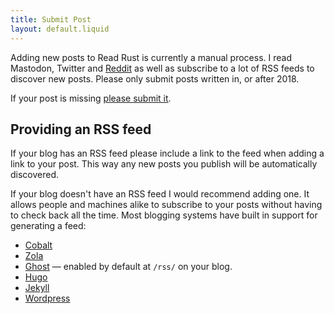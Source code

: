 ```yaml
---
title: Submit Post
layout: default.liquid
---
```


Adding new posts to Read Rust is currently a manual process. I read Mastodon,
Twitter and [Reddit][rust-reddit] as well as subscribe to a lot of RSS feeds to
discover new posts. Please only submit posts written in, or after 2018.

If your post is missing [please submit it][add-post].

## Providing an RSS feed

If your blog has an RSS feed please include a link to the feed when adding a
link to your post. This way any new posts you publish will be automatically
discovered.

If your blog doesn't have an RSS feed I would recommend adding one. It allows
people and machines alike to subscribe to your posts without having to check
back all the time. Most blogging systems have built in support for generating
a feed:

* [Cobalt](https://cobalt-org.github.io/docs/rss)
* [Zola](https://www.getzola.org/documentation/templates/rss/)
* [Ghost](https://ghost.org/) — enabled by default at `/rss/` on your blog.
* [Hugo](https://gohugo.io/templates/rss/)
* [Jekyll](https://jekyllrb.com/tutorials/convert-site-to-jekyll/#10-rss-feed)
* [Wordpress](https://codex.wordpress.org/WordPress_Feeds)

[rust-reddit]: https://www.reddit.com/r/rust/
[add-post]: https://github.com/wezm/read-rust/issues/new?labels=missing-post&amp;title=Add+post&amp;template=missing_post.md
